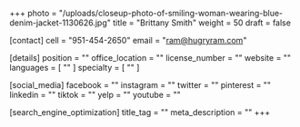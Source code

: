 +++
photo = "/uploads/closeup-photo-of-smiling-woman-wearing-blue-denim-jacket-1130626.jpg"
title = "Brittany Smith"
weight = 50
draft = false

[contact]
cell = "951-454-2650"
email = "ram@hugryram.com"

[details]
position = ""
office_location = ""
license_number = ""
website = ""
languages = [ "" ]
specialty = [ "" ]

[social_media]
facebook = ""
instagram = ""
twitter = ""
pinterest = ""
linkedin = ""
tiktok = ""
yelp = ""
youtube = ""

[search_engine_optimization]
title_tag = ""
meta_description = ""
+++
